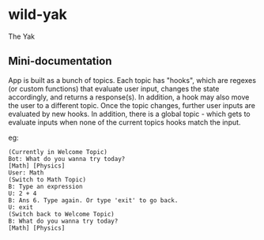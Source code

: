 # wild-yak
The Yak

Mini-documentation
------------------------
App is built as a bunch of topics. Each topic has "hooks", which are regexes (or custom functions) that evaluate user input, changes the state accordingly, and returns a response(s). In addition, a hook may also move the user to a different topic. Once the topic changes, further user inputs are evaluated by new hooks. In addition, there is a global topic - which gets to evaluate inputs when none of the current topics hooks match the input.

eg:
```
(Currently in Welcome Topic)
Bot: What do you wanna try today?
[Math] [Physics]
User: Math
(Switch to Math Topic)
B: Type an expression
U: 2 + 4
B: Ans 6. Type again. Or type 'exit' to go back.
U: exit
(Switch back to Welcome Topic)
B: What do you wanna try today?
[Math] [Physics]
```
